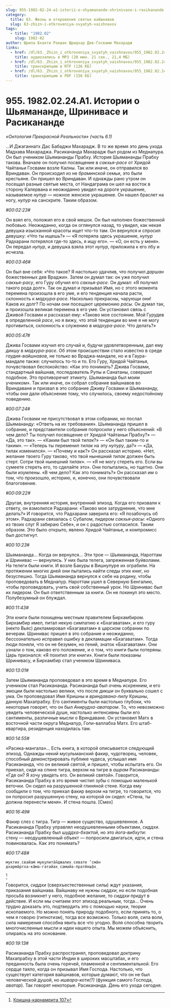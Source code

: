 ```yaml
---
slug: 955-1982-02-24-a1-istorii-o-shyamanande-shrinivase-i-rasikanande
category:
  title: 63. Жизнь и откровения святых вайшнавов
  slug: 63-zhizn-i-otkroveniya-svyatyh-vaishnavov
tags:
  - title: "1982.02"
    slug: 1982-02
author: Шрила Бхакти Ракшак Шридхар Дев-Госвами Махарадж
links:
  - href: /dl/63._Zhizn_i_otkroveniya_svyatyh_vaishnavov/955_1982.02.24.A1_SridharMj_Istorii_o_Shyamanande_Shrinivase_i_Rasikanande.mp3
    title: аудиозапись в MP3 (20 мин. 21 сек., 21,4 МБ)
  - href: /dl/63._Zhizn_i_otkroveniya_svyatyh_vaishnavov/955_1982.02.24.A1_SridharMj_Istorii_o_Shyamanande_Shrinivase_i_Rasikanande.rtf
    title: транскрипцию в RTF (136 КБ)
  - href: /dl/63._Zhizn_i_otkroveniya_svyatyh_vaishnavov/955_1982.02.24.A1_SridharMj_Istorii_o_Shyamanande_Shrinivase_i_Rasikanande.pdf
    title: транскрипцию в PDF (156 КБ)
---
```


# 955. 1982.02.24.A1. Истории о Шьямананде, Шринивасе и Расикананде

*«Онтология Прекрасной Реальности» (часть 6.1)*

…И Джаганнатх Дас Бабаджи Махарадж. В то же время это день ухода Мадхава Махараджа. Расикананда Махарадж был родом из Меднапура. Он был учеником Шьямананды Прабху. История Шьямананды Прабху такова. Вначале он получил посвящение в *сакхья-расе* от Хридой Чайтаньи Госвами возле Калны. Так или иначе, он отправился во Вриндаван. Он происходил из не *браминской* семьи, это были крестьяне. Он пришел во Вриндаван. И однажды рано утром он посещал разные святые места, от Нандаграма он шел на восток в сторону Калервана и неожиданно увидел на дороге украшение, называемое *нупур* — ножное женское украшение. Он нашел браслет на ногу, *нупур* на санскрите. Таким образом.

*#00:02:23#*

Он взял его, положил его в свой мешок. Он был наполнен божественной любовью. Неожиданно, когда он оглянулся назад, то увидел, как некая девушка изысканной красоты ищет что-то там. Он вернулся и спросил девушку: «Что ты ищешь?» — «Я потеряла здесь украшение, *нупур* Радхарани потерялся где-то здесь, я ищу его». — «О, он есть у меня». Он передал *нупур*, и девушка взяла этот *нупур*, приложила к его лбу и исчезла.

*#00:03:46#*

Он был вне себя: «Что такое? Я настолько удачлив, что получил *даршан* божественных дев Враджи». Затем он думал так: он уже получил *сакхья-расу*, его Гуру обучил его *сакхья-расе*. Он думал: «Я получил такого рода долг». Так он думал и призывал Имя, но с этого момента перемена произошла в его уме, и его тенденция начала расти, склонность к *мадхура-расе*. Насколько прекрасны, чарующи они! Каков их долг? По ночам они посещают церемонию *расы*. Он думал так, и произошла великая перемена в его уме. Он установил связь с Дживой Госвами и рассказал ему: «Таково мое состояние. Мой Гурудев в определенной *расе*, но я вижу, что этой тенденции во мне я не могу противиться, склонность к служению в *мадхура-расе*. Что делать?»

*#00:05:47#*

Джива Госвами изучил его случай и, будучи удовлетворенным, дал ему *дикшу* в *мадхура-расе*. Об этом происшествии стало известно в среде *гаудия-вайшнавов*, не только во Враджа-мандале, но и в Гаура-мандале также: случилось то-то и то. Его Гуру, Хридой Чайтанья, почувствовал беспокойство: «Как это понимать? Джива Госвами, стандартный вайшнав, последователь Рупы и Санатаны, совершил подобное. Это противоречит этикету. Шьямананда был моим учеником». Так или иначе, он собрал собрание вайшнавов во Вриндаване и призвал в это собрание Дживу Госвами и Шьямананду, чтобы они дали объяснение тому, что случилось, своему недостойному поведению.

*#00:07:24#*

Джива Госвами не присутствовал в этом собрании, но послал Шьямананду: «Ответь на их требования». Шьямананда пришел в собрание, и представители собрания попросили у него объяснений: «В чем дело? Ты получил посвящение от Хридой Чайтаньи Прабху?» — «Да, это так». — «Каким был твой *тилак*?» — «Он был таким-то и таким». — «Теперь ты переменил *тилак* на эту *нупуру*, да?» — «Да, тилак изменился». — «Почему и как?» Он рассказал историю. «Нет, желание твоего Гуру таково, что твой нынешний *тилак* должен быть стерт. Сотри твой нынешний *тилак*». — «Я не могу стереть его. Если вы сумеете стереть его, то сделайте это». Они попытались, но тщетно. Они были изумлены. «В чем дело? Как это понимать?» Он рассказал им о том, что произошло, историю, и, конечно, они почувствовали благоговение.

*#00:09:22#*

Другая, внутренняя история, внутренний эпизод. Когда его призвали к ответу, он взмолился Радхарани: «Таково мое затруднение, что мне делать?» И говорится, что Радхарани заверила его: «Я позабочусь об этом». Радхарани связалась с Субалом, лидером *сакхья-расы*: «Одного из твоих слуг Я забираю Себе», и он с радостью согласился. Таким образом. Это было открыто, явлено Хридой Чайтанье, и компромисс был достигнут.

*#00:10:23#*

Шьямананда… Когда он вернулся… Эти трое — Шьямананда, Нароттам и Шринивас — вернулись. У них была телега, запряженная буйволами. На телеги были книги. И возле Бакуры в Вишнупуре их ограбили. На протяжении многих дней они пытались найти следы этих книг, но безуспешно. Тогда Шьямананда вернулся к себе на родину, чтобы проповедовать в Меднапур. Нароттам ушел в Северную Бенгалию, чтобы проповедовать, учить свой собственный урок. Но Шринивас был их лидером. Он был ответственным за книги. Он не покинул это место. Полубезумный он блуждал.

*#00:11:43#*

Эти книги были похищены местным правителем Бирхамбиром. Бирхамбир имел, питал некую симпатию к «Бхагаватам», и его гуру (некто Вьяс) декламировал «Бхагаватам» в царском собрании по вечерам. Шринивас пришел в это собрание и неожиданно, бессознательно исправил ошибку в декламации «Бхагаватам». Тогда люди поняли, что он не безумен, но гений, знаток «Бхагаватам». Они узнали о том, каково его положение, и о том, что книги были потеряны. Царь признался: «Я похитил эти книги». Книги были показаны Шринивасу, и Бирхамбир стал учеником Шриниваса.

*#00:13:01#*

Затем Шьямананда проповедовал в это время в Меднапуре. Его учеником стал Расикананда. Расикананда был очень искренним, и его эмоции были настолько велики, что после *дикши* он буквально сошел с ума. Он проповедовал Имя Кришны и *вриндавана-лилу* Кришны, данную Махапрабху. Его сантименты были настолько глубоки, что некоторые говорят, что он был *Анирудха-аватаром*. То, что невозможно увидеть человеческой душе, настолько интенсивны были его сантименты, различные мысли о Вриндаване. Он установил Матх в восточной части округа Меднапур, Гопи-валлабха Матх. Его штаб-квартира, резиденция находилась там.

*#00:14:55#*

«Расика-мангала»… Есть книга, в которой описывается следующий эпизод. Однажды некий мусульманский факир, чудотворец, человек, способный демонстрировать публике чудеса, услышал имя Расикананда, что он великий святой, и пришел, чтобы испытать его. Он приехал, сидя на спине тигра, верхом на тигре в *ашрам* Расикананды: «Где он? Я хочу увидеть его. Он великий святой». Говорится, Расикананда Прабху в это время чистил зубы с помощью маленькой веточки. Он сидел на разрушенной глиняной стене. Когда ему сообщили о том, что приехал факир верхом на тигре, то говорится, что он попросил разрушенную стену, на которой он сидел: «Стена, ты должна перенести меня». И стена пошла. [Смех]

*#00:16:49#*

Факир слез с тигра. Тигр — живое существо, одушевленное. А Расикананда Прабху управлял неодушевленными объектами, *сиддхи*. Расикананда Прабху был *шуддха-бхактой*, но это *йога-вибхути*: стену — неодушевленный объект — попросили двигаться, идти, и стена повиновалась. Как это понимать?

*#00:17:48#*

    муктих̣ свайам̇ мукулита̄н̃джалих̣ севате ’сма̄н
    дхарма̄ртха-ка̄ма-гатайах̣ самайа-пратӣкш̣а̄х̣
[^_ftn1]

Говорится, *сиддхи* (сверхъестественные силы) ждут указания, приказания вайшнава. Вайшнаву не нужны *сиддхи*, но если подобная просьба возникнет у него, подобное желание, то *сиддхи* придут в действие. И если мы считаем этот эпизод реальным, тогда… Очень трудно доказать это, подтвердить это с помощью науки, теории ископаемого. Но можно понять природу подобного, если принять то, о чем я говорю (гипнотизм), тогда все возможно. Только воля, сила воли, сила намерения способна явить все что угодно. Воля способна творить многочисленные мысли и идеи нашего опыта. Мы можем объяснить, опираясь на это основание.

*#00:19:13#*

Расикананда Прабху распространял, проповедовал доктрину Махапрабху в этой части Индии в широких масштабах, и его преданность была очень горячей, пламенной и сентиментальной. Его сердце таяло, когда он призывал Имя Господа. Настолько, что существует категория вайшнавов, которые думают, что он не был человеческой душой, но *ишвара-коти(?)* (функция самого Господа, *аватар*). Так говорят некоторые. Расикананда. День его ухода сегодня.



[^_ftn1]: [Кришна-карнамрита 107](../notes/krishna-karnamrita/krishna-karnamrita-107.md)

